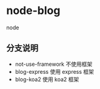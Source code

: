 # node-blog

node

## 分支说明

- not-use-framework 不使用框架
- blog-express 使用 express 框架
- blog-koa2 使用 koa2 框架
